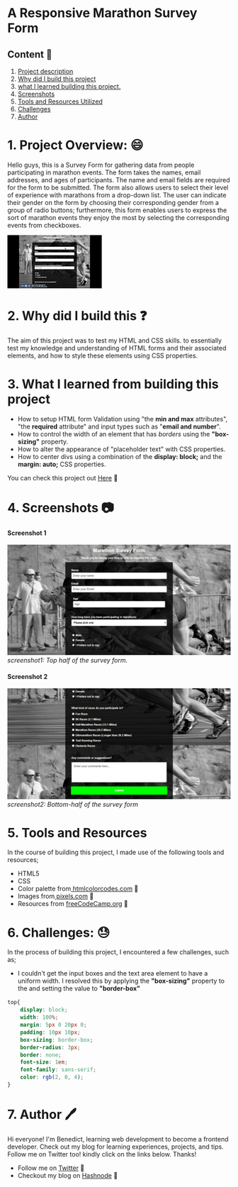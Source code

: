 # A Responsive Marathon Survey Form

## Content :link:

1. [Project description](#1-project-overview)
2. [Why did I build this project](#2-why-did-i-build-this)
3. [what I learned building this project.](#3-what-i-learnt-from-building-this-project)
4. [Screenshots](#4-screenshots)
5. [Tools and Resources Utilized](#5-tools-and-resources)
6. [Challenges](#6-challenges)
7. [Author](#7-author)

# 1. Project Overview: :smile:

Hello guys, this is a Survey Form for gathering data from people participating in marathon events. The form takes the names, email addresses, and ages of participants. The name and email fields are required for the form to be submitted. The form also allows users to select their level of experience with marathons from a drop-down list. The user can indicate their gender on the form by choosing their corresponding gender from a group of radio buttons; furthermore, this form enables users to express the sort of marathon events they enjoy the most by selecting the corresponding events from checkboxes.

![How it works](/images/Survey_Form_twitter-2_AdobeExpress.gif)

# 2. Why did I build this :question:

The aim of this project was to test my HTML and CSS skills. to essentially test my knowledge and understanding of HTML forms and their associated elements, and how to style these elements using CSS properties.

# 3. What I learned from building this project
- How to setup HTML form Validation using "the **min and max** attributes", "the **required** attribute" and input types such as "**email and number**".
- How to control the width of an element that has *borders* using the **"box-sizing"** property.
- How to alter the appearance of "placeholder text" with CSS properties.
- How to center divs using a combination of the **display: block;** and the **margin: auto;** CSS properties.


You can check this project out [Here](https://marathon-survey.netlify.app/) :link:

# 4. Screenshots :camera:

#### Screenshot 1
![Referernce image](/images/Survey%20Form-1.png)
*screenshot1: Top half of the survey form.*
#### Screenshot 2
![Referernce image](/images/Survey%20Form-2.png)
*screenshot2: Bottom-half of the survey form*

# 5. Tools and Resources
In the course of building this project, I made use of the following tools and resources;
- HTML5 
- CSS
- Color palette from[ htmlcolorcodes.com](https://htmlcolorcodes.com/) :link:
- Images from[ pixels.com](https://www.pexels.com/) :link:
- Resources from [freeCodeCamp.org](https://www.freecodecamp.org/) :link:

# 6. Challenges: :sweat:
In the process of building this project, I encountered a few challenges, such as;
- I couldn't get the input boxes and the text area element to have a uniform width. I resolved this by applying the **"box-sizing"** property to the and setting the value to **"border-box"**

```CSS
top{
    display: block;
    width: 100%;
    margin: 5px 0 20px 0;
    padding: 10px 10px;
    box-sizing: border-box;
    border-radius: 3px;
    border: none;
    font-size: 1em;
    font-family: sans-serif;
    color: rgb(2, 0, 4);
}
```



# 7. Author :pen:
 
Hi everyone! I'm Benedict, learning web development to become a frontend developer. Check out my blog for learning experiences, projects, and tips. Follow me on Twitter too! 
kindly click on the links below. Thanks!

- Follow me on [Twitter](https://twitter.com/CodewithNtaji) :link:
- Checkout my blog on [Hashnode](https://benneythedev.hashnode.dev/) :book:
 

 
